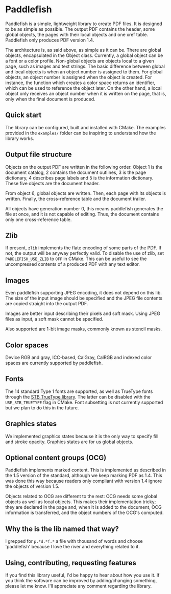 # Paddlefish

Paddlefish is a simple, lightweight library to create PDF files. It is
designed to be as simple as possible. The output PDF contains the header,
some global objects, the pages with their local objects and one xref table.
Paddlefish only produces PDF version 1.4.

The architecture is, as said above, as simple as it can be. There are
global objects, encapsulated in the Object class. Currently, a global
object can be a font or a color profile. Non-global objects are objects
local to a given page, such as images and text strings. The basic
difference between global and local objects is when an object number is
assigned to them. For global objects, an object number is assigned when the
object is created. For instance, the function which creates a color space
returns an identifier, which can be used to reference the object later. On
the other hand, a local object only receives an object number when it is
written on the page, that is, only when the final document is produced.

## Quick start

The library can be configured, built and installed with CMake. The examples
provided in the `examples/` folder can be inspiring to understand how the
library works.

## Output file structure

Objects on the output PDF are written in the following order. Object 1 is
the document catalog, 2 contains the document outlines, 3 is the page
dictionary, 4 describes page labels and 5 is the information dictionary.
These five objects are the document header.

From object 6, global objects are written. Then, each page with its objects
is written. Finally, the cross-reference table and the document trailer.

All objects have generation number 0, this means paddlefish generates the
file at once, and it is not capable of editing. Thus, the document contains
only one cross-reference table.

## Zlib

If present, `zlib` implements the flate encoding of some parts of the PDF.
If not, the output will be anyway perfectly valid. To disable the use of
zlib, set `PADDLEFISH_USE_ZLIB` to `OFF` in CMake. This can be useful to see
the uncompressed contents of a produced PDF with any text editor.

## Images

Even paddlefish supporting JPEG encoding, it does not depend on this lib.
The size of the input image should be specified and the JPEG file contents
are copied straight into the output PDF.

Images are better input describing their pixels and soft mask. Using JPEG
files as input, a soft mask cannot be specified.

Also supported are 1-bit image masks, commonly known as stencil masks.

## Color spaces

Device RGB and gray, ICC-based, CalGray, CalRGB and indexed color spaces
are currently supported by paddlefish.

## Fonts

The 14 standard Type 1 fonts are supported, as well as TrueType fonts through
the [STB TrueType library](https://github.com/nothings/stb). The latter can be
disabled with the `USE_STB_TRUETYPE` flag in CMake. Font subsetting is not
currently supported but we plan to do this in the future.

## Graphics states

We implemented graphics states because it is the only way to specify fill
and stroke opacity. Graphics states are for us global objects.

## Optional content groups (OCG)

Paddlefish implements marked content. This is implemented as described in
the 1.5 version of the standard, although we keep marking PDF as 1.4. This
was done this way because readers only compliant with version 1.4 ignore
the objects of version 1.5.

Objects related to OCG are different to the rest: OCG needs some global
objects as well as local objects. This makes their implementation tricky;
they are declared in the page and, when it is added to the document, OCG
information is transferred, and the object numbers of the OCG's computed.

## Why the is the lib named that way?

I grepped for `p.*d.*f.*` a file with thousand of words and choose
'paddlefish' because I love the river and everything related to it.

## Using, contributing, requesting features

If you find this library useful, I'd be happy to hear about how you use it.
If you think the software can be improved by adding/changing something,
please let me know. I'll appreciate any comment regarding the library.
